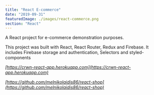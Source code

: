 ```yaml
---
title: "React E-commerce"
date: "2019-09-31"
featuredImage: ./images/react-commerce.png
section: "React"
---
```


A React project for e-commerce demonstration purposes.

This project was built with React, React Router, Redux and Firebase. It includes Firebase storage and authentication, Selectors and styled-components

<em>[https://crwn-react-app.herokuapp.com](https://crwn-react-app.herokuapp.com)</em>

<em>[https://github.com/melnikolaidis86/react-shop](https://github.com/melnikolaidis86/react-shop)</em> 

